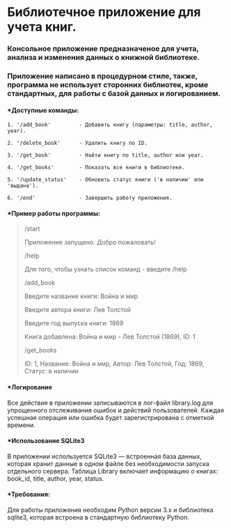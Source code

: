 # Библиотечное приложение для учета книг.

### Консольное приложение предназначеное для учета, анализа и изменения данных о книжной библиотеке. 
### Приложение написано в процедурном стиле, также, программа не использует сторонних библиотек, кроме стандартных, для работы с базой данных и логированием.

#### *Доступные команды:

    1. '/add_book'         - Добавить книгу (параметры: title, author, year).
    
    2. '/delete_book'      - Удалить книгу по ID.
    
    3. '/get_book'         - Найти книгу по title, author или year.
    
    4. '/get_books'        - Показать все книги в библиотеке.
    
    5. '/update_status'    - Обновить статус книги ('в наличии' или 'выдана').
    
    6. '/end'              - Завершить работу приложения.


#### *Пример работы программы:

>/start
>
> Приложение запущено. Добро пожаловать!
>
>/help
>
>Для того, чтобы узнать список команд - введите /help
> 
>/add_book
>
>Введите название книги: Война и мир
>
>Введите автора книги: Лев Толстой
>
>Введите год выпуска книги: 1869
>
>Книга добавлена: Война и мир - Лев Толстой (1869), ID: 1
>
>/get_books
>
>ID: 1, Название: Война и мир, Автор: Лев Толстой, Год: 1869, Статус: в наличии


#### *Логирование

Все действия в приложении записываются в лог-файл library.log для упрощенного отслеживания ошибок и действий пользователей. Каждая успешная операция или ошибка будет зарегистрирована с отметкой времени.


#### *Использование SQLite3

В приложении используется SQLite3 — встроенная база данных, которая хранит данные в одном файле без необходимости запуска отдельного сервера. Таблица Library включает информацию о книгах: book_id, title, author, year, status.


#### *Требования:

Для работы приложения необходим Python версии 3.x и библиотека sqlite3, которая встроена в стандартную библиотеку Python.
